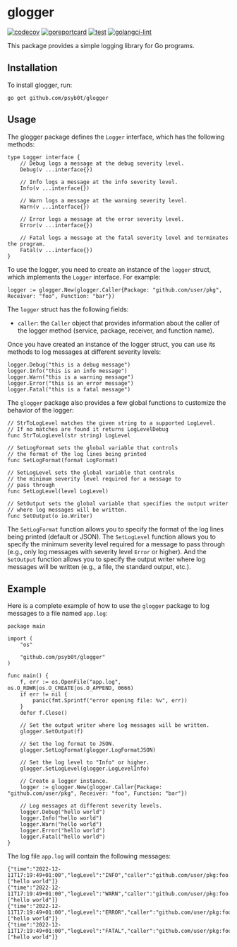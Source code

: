 # glogger

[![codecov](https://codecov.io/gh/psyb0t/glogger/branch/master/graph/badge.svg?token=QG0NA3QE7I)](https://codecov.io/gh/psyb0t/glogger)
[![goreportcard](https://goreportcard.com/badge/github.com/psyb0t/glogger)](https://goreportcard.com/report/github.com/psyb0t/glogger)
[![test](https://github.com/psyb0t/glogger/actions/workflows/test.yml/badge.svg)](https://github.com/psyb0t/glogger/actions/workflows/test.yml)
[![golangci-lint](https://github.com/psyb0t/glogger/actions/workflows/lint.yml/badge.svg)](https://github.com/psyb0t/glogger/actions/workflows/lint.yml)

This package provides a simple logging library for Go programs.

## Installation

To install glogger, run:

`go get github.com/psyb0t/glogger`

## Usage

The glogger package defines the `Logger` interface, which has the following methods:

```golang
type Logger interface {
	// Debug logs a message at the debug severity level.
	Debug(v ...interface{})

	// Info logs a message at the info severity level.
	Info(v ...interface{})

	// Warn logs a message at the warning severity level.
	Warn(v ...interface{})

	// Error logs a message at the error severity level.
	Error(v ...interface{})

	// Fatal logs a message at the fatal severity level and terminates the program.
	Fatal(v ...interface{})
}
```

To use the logger, you need to create an instance of the `logger` struct, which implements the `Logger` interface. For example:

```golang
logger := glogger.New(glogger.Caller{Package: "github.com/user/pkg", Receiver: "foo", Function: "bar"})
```

The `logger` struct has the following fields:

- `caller`: the `Caller` object that provides information about the caller of the logger method (service, package, receiver, and function name).

Once you have created an instance of the logger struct, you can use its methods to log messages at different severity levels:

```golang
logger.Debug("this is a debug message")
logger.Info("this is an info message")
logger.Warn("this is a warning message")
logger.Error("this is an error message")
logger.Fatal("this is a fatal message")
```

The `glogger` package also provides a few global functions to customize the behavior of the logger:

```golang
// StrToLogLevel matches the given string to a supported LogLevel.
// If no matches are found it returns LogLevelDebug
func StrToLogLevel(str string) LogLevel

// SetLogFormat sets the global variable that controls
// the format of the log lines being printed
func SetLogFormat(format LogFormat)

// SetLogLevel sets the global variable that controls
// the minimum severity level required for a message to
// pass through
func SetLogLevel(level LogLevel)

// SetOutput sets the global variable that specifies the output writer
// where log messages will be written.
func SetOutput(o io.Writer)
```

The `SetLogFormat` function allows you to specify the format of the log lines being printed (default or JSON). The `SetLogLevel` function allows you to specify the minimum severity level required for a message to pass through (e.g., only log messages with severity level `Error` or higher). And the `SetOutput` function allows you to specify the output writer where log messages will be written (e.g., a file, the standard output, etc.).

## Example

Here is a complete example of how to use the `glogger` package to log messages to a file named `app.log`:

```golang
package main

import (
	"os"

	"github.com/psyb0t/glogger"
)

func main() {
	f, err := os.OpenFile("app.log", os.O_RDWR|os.O_CREATE|os.O_APPEND, 0666)
	if err != nil {
		panic(fmt.Sprintf("error opening file: %v", err))
	}
	defer f.Close()

	// Set the output writer where log messages will be written.
	glogger.SetOutput(f)

	// Set the log format to JSON.
	glogger.SetLogFormat(glogger.LogFormatJSON)

	// Set the log level to "Info" or higher.
	glogger.SetLogLevel(glogger.LogLevelInfo)

	// Create a logger instance.
	logger := glogger.New(glogger.Caller{Package: "github.com/user/pkg", Receiver: "foo", Function: "bar"})

	// Log messages at different severity levels.
	logger.Debug("hello world")
	logger.Info("hello world")
	logger.Warn("hello world")
	logger.Error("hello world")
	logger.Fatal("hello world")
}
```

The log file `app.log` will contain the following messages:

```
{"time":"2022-12-11T17:19:49+01:00","logLevel":"INFO","caller":"github.com/user/pkg:foo.bar","value":["hello world"]}
{"time":"2022-12-11T17:19:49+01:00","logLevel":"WARN","caller":"github.com/user/pkg:foo.bar","value":["hello world"]}
{"time":"2022-12-11T17:19:49+01:00","logLevel":"ERROR","caller":"github.com/user/pkg:foo.bar","value":["hello world"]}
{"time":"2022-12-11T17:19:49+01:00","logLevel":"FATAL","caller":"github.com/user/pkg:foo.bar","value":["hello world"]}
```
